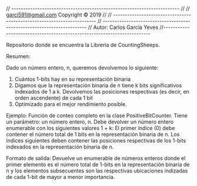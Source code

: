 // -----------------------------------------------------------------------
// <copyright file="CountingSheeps.cs" company="garci591@gmail.com">
//     garci591@gmail.com Copyright © 2019
// </copyright>
// -----------------------------------------------------------------------
// -----------------------------------------------------------------------
//     Autor: Carlos García Yeves
//------------------------------------------------------------------------

Repositorio donde se encuentra la Librería de CountingSheeps.

Resumen:

Dado un número entero, n, queremos devolvemos lo siguiente: 
1. Cuántos 1-bits hay en su representación binaria
2. Digamos que la representación binaria de n tiene k bits significativos indexados de 1 a k.
 Devolvemos las posiciones respectivas (es decir, en orden ascendente) de cada 1 bit
3. Optimizado para el mejor rendimiento posible.

Ejemplo: 
Función de conteo completo en la clase PositiveBitCounter. Tiene un parámetro: un número entero, n. Debe devolver un número entero 
enumerable con los siguientes valores 1 + k: 
El primer índice (0) debe contener el número total de 1 bits en la representación binaria de n. 
Los índices siguientes deben contener las posiciones respectivas de los 1-bits indexados en la representación binaria de n. 

Formato de salida: 
Devuelve un enumerable de números enteros donde el primer elemento es el número total de 1-bits en la representación binaria 
de n y los elementos subsecuentes son las respectivas ubicaciones indizadas de cada 1-bit de mayor a menor importancia. 
